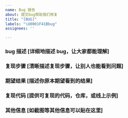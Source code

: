 ```yaml
---
name: Bug 报告
about: 提交bug帮助我们修复
title: "[BUG]"
labels: "\U0001F41Bbug"
assignees: ''

---
```


### bug 描述 [详细地描述 bug，让大家都能理解]

### 复现步骤 [清晰描述复现步骤，让别人也能看到问题]

### 期望结果 [描述你原本期望看到的结果]

### 复现代码 [提供可复现的代码，仓库，或线上示例]

### 其他信息 [如截图等其他信息可以贴在这里]
